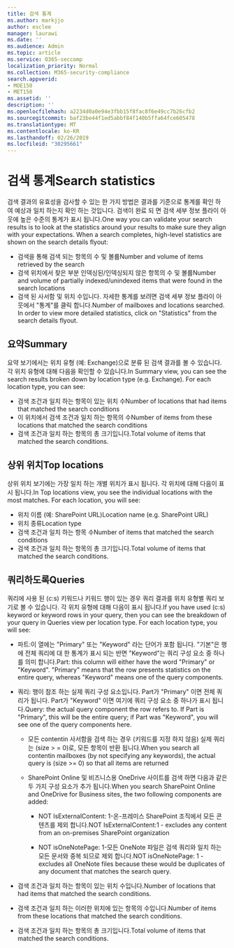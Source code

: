 ```yaml
---
title: 검색 통계
ms.author: markjjo
author: esclee
manager: laurawi
ms.date: ''
ms.audience: Admin
ms.topic: article
ms.service: O365-seccomp
localization_priority: Normal
ms.collection: M365-security-compliance
search.appverid:
- MOE150
- MET150
ms.assetid: ''
description: ''
ms.openlocfilehash: a2234d0a0e94e3fbb15f8fac8f6e49cc7b26cfb2
ms.sourcegitcommit: baf23be44f1ed5abbf84f140b5ffa64fce605478
ms.translationtype: MT
ms.contentlocale: ko-KR
ms.lasthandoff: 02/26/2019
ms.locfileid: "30295661"
---
```

# <a name="search-statistics"></a><span data-ttu-id="425c8-102">검색 통계</span><span class="sxs-lookup"><span data-stu-id="425c8-102">Search statistics</span></span>

<span data-ttu-id="425c8-p101">검색 결과의 유효성을 검사할 수 있는 한 가지 방법은 결과를 기준으로 통계를 확인 하 여 예상과 일치 하는지 확인 하는 것입니다. 검색이 완료 되 면 검색 세부 정보 플라이 아웃에 높은 수준의 통계가 표시 됩니다.</span><span class="sxs-lookup"><span data-stu-id="425c8-p101">One way you can validate your search results is to look at the statistics around your results to make sure they align with your expectations. When a search completes, high-level statistics are shown on the search details flyout:</span></span>
- <span data-ttu-id="425c8-105">검색을 통해 검색 되는 항목의 수 및 볼륨</span><span class="sxs-lookup"><span data-stu-id="425c8-105">Number and volume of items retrieved by the search</span></span>
- <span data-ttu-id="425c8-106">검색 위치에서 찾은 부분 인덱싱된/인덱싱되지 않은 항목의 수 및 볼륨</span><span class="sxs-lookup"><span data-stu-id="425c8-106">Number and volume of partially indexed/unindexed items that were found in the search locations</span></span>
- <span data-ttu-id="425c8-p102">검색 된 사서함 및 위치 수입니다. 자세한 통계를 보려면 검색 세부 정보 플라이 아웃에서 "통계"를 클릭 합니다.</span><span class="sxs-lookup"><span data-stu-id="425c8-p102">Number of mailboxes and locations searched. In order to view more detailed statistics, click on "Statistics" from the search details flyout.</span></span>

## <a name="summary"></a><span data-ttu-id="425c8-109">요약</span><span class="sxs-lookup"><span data-stu-id="425c8-109">Summary</span></span>

<span data-ttu-id="425c8-p103">요약 보기에서는 위치 유형 (예: Exchange)으로 분류 된 검색 결과를 볼 수 있습니다. 각 위치 유형에 대해 다음을 확인할 수 있습니다.</span><span class="sxs-lookup"><span data-stu-id="425c8-p103">In Summary view, you can see the search results broken down by location type (e.g. Exchange). For each location type, you can see:</span></span>
- <span data-ttu-id="425c8-112">검색 조건과 일치 하는 항목이 있는 위치 수</span><span class="sxs-lookup"><span data-stu-id="425c8-112">Number of locations that had items that matched the search conditions</span></span>
- <span data-ttu-id="425c8-113">이 위치에서 검색 조건과 일치 하는 항목의 수</span><span class="sxs-lookup"><span data-stu-id="425c8-113">Number of items from these locations that matched the search conditions</span></span>
- <span data-ttu-id="425c8-114">검색 조건과 일치 하는 항목의 총 크기입니다.</span><span class="sxs-lookup"><span data-stu-id="425c8-114">Total volume of items that matched the search conditions.</span></span>

## <a name="top-locations"></a><span data-ttu-id="425c8-115">상위 위치</span><span class="sxs-lookup"><span data-stu-id="425c8-115">Top locations</span></span>

<span data-ttu-id="425c8-p104">상위 위치 보기에는 가장 일치 하는 개별 위치가 표시 됩니다. 각 위치에 대해 다음이 표시 됩니다.</span><span class="sxs-lookup"><span data-stu-id="425c8-p104">In Top locations view, you see the individual locations with the most matches. For each location, you will see:</span></span>
- <span data-ttu-id="425c8-118">위치 이름 (예: SharePoint URL)</span><span class="sxs-lookup"><span data-stu-id="425c8-118">Location name (e.g. SharePoint URL)</span></span>
- <span data-ttu-id="425c8-119">위치 종류</span><span class="sxs-lookup"><span data-stu-id="425c8-119">Location type</span></span>
- <span data-ttu-id="425c8-120">검색 조건과 일치 하는 항목 수</span><span class="sxs-lookup"><span data-stu-id="425c8-120">Number of items that matched the search conditions</span></span>
- <span data-ttu-id="425c8-121">검색 조건과 일치 하는 항목의 총 크기입니다.</span><span class="sxs-lookup"><span data-stu-id="425c8-121">Total volume of items that matched the search conditions.</span></span>

## <a name="queries"></a><span data-ttu-id="425c8-122">쿼리하도록</span><span class="sxs-lookup"><span data-stu-id="425c8-122">Queries</span></span>

<span data-ttu-id="425c8-p105">쿼리에 사용 된 (c:s) 키워드나 키워드 행이 있는 경우 쿼리 결과를 위치 유형별 쿼리 보기로 볼 수 있습니다. 각 위치 유형에 대해 다음이 표시 됩니다.</span><span class="sxs-lookup"><span data-stu-id="425c8-p105">If you have used (c:s) keyword or keyword rows in your query, then you can see the breakdown of your query in Queries view per location type. For each location type, you will see:</span></span>

- <span data-ttu-id="425c8-p106">파트:이 열에는 "Primary" 또는 "Keyword" 라는 단어가 포함 됩니다. "기본"은 행에 전체 쿼리에 대 한 통계가 표시 되는 반면 "Keyword"는 쿼리 구성 요소 중 하나를 의미 합니다.</span><span class="sxs-lookup"><span data-stu-id="425c8-p106">Part: this column will either have the word "Primary" or "Keyword". "Primary" means that the row presents statistics on the entire query, whereas "Keyword" means one of the query components.</span></span>

- <span data-ttu-id="425c8-p107">쿼리: 행이 참조 하는 실제 쿼리 구성 요소입니다. Part가 "Primary" 이면 전체 쿼리가 됩니다. Part가 "Keyword" 이면 여기에 쿼리 구성 요소 중 하나가 표시 됩니다.</span><span class="sxs-lookup"><span data-stu-id="425c8-p107">Query: the actual query component the row refers to. If Part is "Primary", this will be the entire query; if Part was "Keyword", you will see one of the query components here.</span></span>
  
  - <span data-ttu-id="425c8-129">모든 contentin 사서함을 검색 하는 경우 (키워드를 지정 하지 않음) 실제 쿼리는 (size > = 0)로, 모든 항목이 반환 됩니다.</span><span class="sxs-lookup"><span data-stu-id="425c8-129">When you search all contentin mailboxes (by not specifying any keywords), the actual query is (size >= 0) so that all items are returned</span></span>
  
  - <span data-ttu-id="425c8-130">SharePoint Online 및 비즈니스용 OneDrive 사이트를 검색 하면 다음과 같은 두 가지 구성 요소가 추가 됩니다.</span><span class="sxs-lookup"><span data-stu-id="425c8-130">When you search SharePoint Online and OneDrive for Business sites, the two following components are added:</span></span>
    
    - <span data-ttu-id="425c8-131">NOT IsExternalContent: 1-온-프레미스 SharePoint 조직에서 모든 콘텐츠를 제외 합니다.</span><span class="sxs-lookup"><span data-stu-id="425c8-131">NOT IsExternalContent:1 - excludes any content from an on-premises SharePoint organization</span></span>
    
    - <span data-ttu-id="425c8-132">NOT isOneNotePage: 1-모든 OneNote 파일은 검색 쿼리와 일치 하는 모든 문서와 중복 되므로 제외 합니다.</span><span class="sxs-lookup"><span data-stu-id="425c8-132">NOT isOneNotePage: 1 - excludes all OneNote files because these would be duplicates of any document that matches the search query.</span></span>

- <span data-ttu-id="425c8-133">검색 조건과 일치 하는 항목이 있는 위치 수입니다.</span><span class="sxs-lookup"><span data-stu-id="425c8-133">Number of locations that had items that matched the search conditions.</span></span>

- <span data-ttu-id="425c8-134">검색 조건과 일치 하는 이러한 위치에 있는 항목의 수입니다.</span><span class="sxs-lookup"><span data-stu-id="425c8-134">Number of items from these locations that matched the search conditions.</span></span>

- <span data-ttu-id="425c8-135">검색 조건과 일치 하는 항목의 총 크기입니다.</span><span class="sxs-lookup"><span data-stu-id="425c8-135">Total volume of items that matched the search conditions.</span></span>